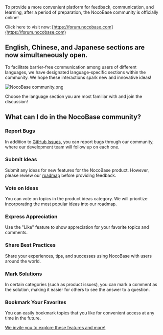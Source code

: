 To provide a more convenient platform for feedback, communication, and learning, after a period of preparation, the NocoBase community is officially online!

Click here to visit now: [https://forum.nocobase.com](https://forum.nocobase.com)

## English, Chinese, and Japanese sections are now simultaneously open.

To facilitate barrier-free communication among users of different languages, we have designated language-specific sections within the community. We hope these interactions spark new and innovative ideas!

![NocoBase community.png](https://static-docs.nocobase.com/75f650912c457279dc7b394021bc5e81.png)

Choose the language section you are most familiar with and join the discussion!

## What can I do in the NocoBase community?

### Report Bugs

In addition to [GitHub Issues](https://github.com/nocobase/nocobase/issues), you can report bugs through our community, where our development team will follow up on each one.

### Submit Ideas

Submit any ideas for new features for the NocoBase product. However, please review our [roadmap](https://www.nocobase.com/en/roadmap) before providing feedback.

### Vote on Ideas

You can vote on topics in the product ideas category. We will prioritize incorporating the most popular ideas into our roadmap.

### Express Appreciation

Use the "Like" feature to show appreciation for your favorite topics and comments.

### Share Best Practices

Share your experiences, tips, and successes using NocoBase with users around the world.

### Mark Solutions

In certain categories (such as product issues), you can mark a comment as the solution, making it easier for others to see the answer to a question.

### Bookmark Your Favorites

You can easily bookmark topics that you like for convenient access at any time in the future.

[We invite you to explore these features and more!](https://forum.nocobase.com/)

